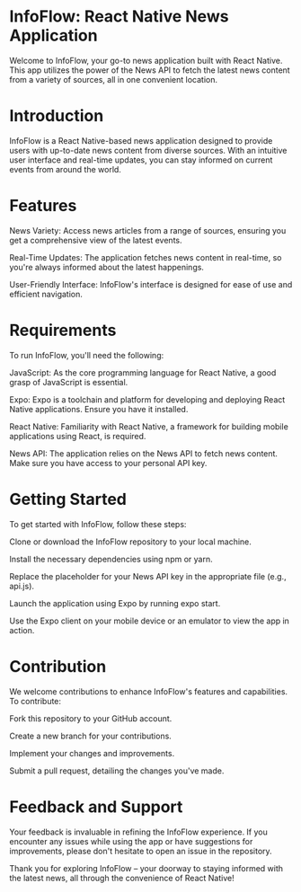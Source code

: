 
# InfoFlow: React Native News Application
Welcome to InfoFlow, your go-to news application built with React Native. This app utilizes the power of the News API to fetch the latest news content from a variety of sources, all in one convenient location.

# Introduction
InfoFlow is a React Native-based news application designed to provide users with up-to-date news content from diverse sources. With an intuitive user interface and real-time updates, you can stay informed on current events from around the world.

# Features
News Variety: Access news articles from a range of sources, ensuring you get a comprehensive view of the latest events.

Real-Time Updates: The application fetches news content in real-time, so you're always informed about the latest happenings.

User-Friendly Interface: InfoFlow's interface is designed for ease of use and efficient navigation.

# Requirements
To run InfoFlow, you'll need the following:

JavaScript: As the core programming language for React Native, a good grasp of JavaScript is essential.

Expo: Expo is a toolchain and platform for developing and deploying React Native applications. Ensure you have it installed.

React Native: Familiarity with React Native, a framework for building mobile applications using React, is required.

News API: The application relies on the News API to fetch news content. Make sure you have access to your personal API key.

# Getting Started
To get started with InfoFlow, follow these steps:

Clone or download the InfoFlow repository to your local machine.

Install the necessary dependencies using npm or yarn.

Replace the placeholder for your News API key in the appropriate file (e.g., api.js).

Launch the application using Expo by running expo start.

Use the Expo client on your mobile device or an emulator to view the app in action.

# Contribution
We welcome contributions to enhance InfoFlow's features and capabilities. To contribute:

Fork this repository to your GitHub account.

Create a new branch for your contributions.

Implement your changes and improvements.

Submit a pull request, detailing the changes you've made.

# Feedback and Support
Your feedback is invaluable in refining the InfoFlow experience. If you encounter any issues while using the app or have suggestions for improvements, please don't hesitate to open an issue in the repository.

Thank you for exploring InfoFlow – your doorway to staying informed with the latest news, all through the convenience of React Native!

